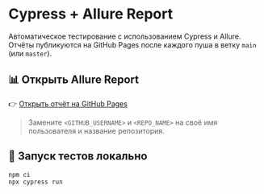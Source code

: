 # Cypress + Allure Report

Автоматическое тестирование с использованием Cypress и Allure.  
Отчёты публикуются на GitHub Pages после каждого пуша в ветку `main` (или `master`).

## 📊 Открыть Allure Report

👉 [Открыть отчёт на GitHub Pages](https://tmqa2408.github.io/cypress_Cucumber_BDD/)

> Замените `<GITHUB_USERNAME>` и `<REPO_NAME>` на своё имя пользователя и название репозитория.

## 🚀 Запуск тестов локально

```bash
npm ci
npx cypress run
